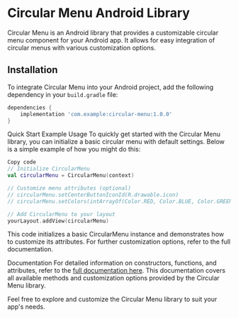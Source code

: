 # Circular Menu Android Library

Circular Menu is an Android library that provides a customizable circular menu component for your Android app. It allows for easy integration of circular menus with various customization options.

## Installation

To integrate Circular Menu into your Android project, add the following dependency in your `build.gradle` file:

```gradle
dependencies {
    implementation 'com.example:circular-menu:1.0.0'
}
```
Quick Start
Example Usage
To quickly get started with the Circular Menu library, you can initialize a basic circular menu with default settings. Below is a simple example of how you might do this:

```kotlin
Copy code
// Initialize CircularMenu
val circularMenu = CircularMenu(context)

// Customize menu attributes (optional)
// circularMenu.setCenterButtonIconId(R.drawable.icon)
// circularMenu.setColors(intArrayOf(Color.RED, Color.BLUE, Color.GREEN))

// Add CircularMenu to your layout
yourLayout.addView(circularMenu)
```
This code initializes a basic CircularMenu instance and demonstrates how to customize its attributes. For further customization options, refer to the full documentation.

Documentation
For detailed information on constructors, functions, and attributes, refer to the [full documentation here](https://github.com/ICalmPersonI/AndroidCircularMenu/blob/91be57587a37786473c7737b34bce741e83fd5c2/doc.md). This documentation covers all available methods and customization options provided by the Circular Menu library.

Feel free to explore and customize the Circular Menu library to suit your app's needs.
